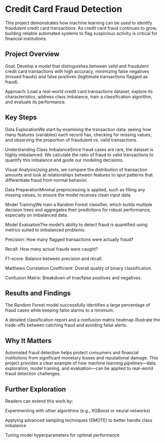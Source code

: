 # Credit Card Fraud Detection

This project demonstrates how machine learning can be used to identify fraudulent credit card transactions. As credit card fraud continues to grow, building reliable automated systems to flag suspicious activity is critical for financial institutions.

## Project Overview

Goal: Develop a model that distinguishes between valid and fraudulent credit card transactions with high accuracy, minimizing false negatives (missed frauds) and false positives (legitimate transactions flagged as fraud).

Approach: Load a real-world credit card transactions dataset, explore its characteristics, address class imbalance, train a classification algorithm, and evaluate its performance.

## Key Steps

Data ExplorationWe start by examining the transaction data: seeing how many features (variables) each record has, checking for missing values, and observing the proportion of fraudulent vs. valid transactions.

Understanding Class ImbalanceSince fraud cases are rare, the dataset is highly imbalanced. We calculate the ratio of fraud to valid transactions to quantify this imbalance and guide our modeling decisions.

Visual AnalysisUsing plots, we compare the distribution of transaction amounts and look at relationships between features to spot patterns that differentiate fraud from normal behavior.

Data PreparationMinimal preprocessing is applied, such as filling any missing values, to ensure the model receives clean input data.

Model TrainingWe train a Random Forest classifier, which builds multiple decision trees and aggregates their predictions for robust performance, especially on imbalanced data.

Model EvaluationThe model’s ability to detect fraud is quantified using metrics suited to imbalanced problems:

Precision: How many flagged transactions were actually fraud?

Recall: How many actual frauds were caught?

F1-score: Balance between precision and recall.

Matthews Correlation Coefficient: Overall quality of binary classification.

Confusion Matrix: Breakdown of true/false positives and negatives.

## Results and Findings

The Random Forest model successfully identifies a large percentage of fraud cases while keeping false alarms to a minimum.

A detailed classification report and a confusion matrix heatmap illustrate the trade-offs between catching fraud and avoiding false alerts.

## Why It Matters

Automated fraud detection helps protect consumers and financial institutions from significant monetary losses and reputational damage. This project provides a clear example of how machine learning pipelines—data exploration, model training, and evaluation—can be applied to real-world fraud detection challenges.

## Further Exploration

Readers can extend this work by:

Experimenting with other algorithms (e.g., XGBoost or neural networks)

Applying advanced sampling techniques (SMOTE) to better handle class imbalance

Tuning model hyperparameters for optimal performance

